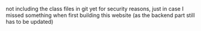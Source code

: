 not including the class files in git yet for security reasons, just in case I missed something when first building this website (as the backend part still has to be updated)